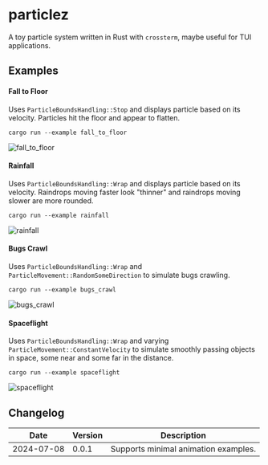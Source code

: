 # particlez

A toy particle system written in Rust with `crossterm`, maybe useful for TUI applications.

## Examples

#### Fall to Floor

Uses `ParticleBoundsHandling::Stop` and displays particle based on its velocity. Particles hit the floor and appear to flatten.

```
cargo run --example fall_to_floor
```

![fall_to_floor](https://github.com/user-attachments/assets/c4255373-25b5-459c-92b6-817741f6f2d0)

#### Rainfall

Uses `ParticleBoundsHandling::Wrap` and displays particle based on its velocity. Raindrops moving faster look "thinner" and raindrops moving slower are more rounded.

```
cargo run --example rainfall
```

![rainfall](https://github.com/user-attachments/assets/dc5e1a02-7620-47e2-b20f-b61487e7dc02)

#### Bugs Crawl

Uses `ParticleBoundsHandling::Wrap` and `ParticleMovement::RandomSomeDirection` to simulate bugs crawling.

```
cargo run --example bugs_crawl
```

![bugs_crawl](https://github.com/user-attachments/assets/6bcdb9cf-4472-4d6f-901c-054d8b54a94e)

#### Spaceflight

Uses `ParticleBoundsHandling::Wrap` and varying `ParticleMovement::ConstantVelocity` to simulate smoothly passing objects in space, some near and some far in the distance.

```
cargo run --example spaceflight
```

![spaceflight](https://github.com/user-attachments/assets/1635d5a7-4f5f-416b-89ed-cd31a47c3229)

## Changelog

| Date       | Version | Description                          |
| ---------- | ------- | ------------------------------------ |
| 2024-07-08 | 0.0.1   | Supports minimal animation examples. |
